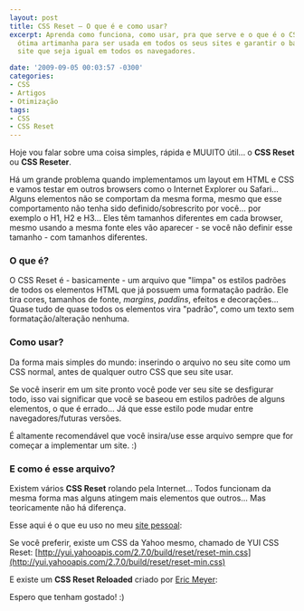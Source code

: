 ```yaml
---
layout: post
title: CSS Reset – O que é e como usar?
excerpt: Aprenda como funciona, como usar, pra que serve e o que é o CSS Reset, uma
  ótima artimanha para ser usada em todos os seus sites e garantir o básico para um
  site que seja igual em todos os navegadores.

date: '2009-09-05 00:03:57 -0300'
categories:
- CSS
- Artigos
- Otimização
tags:
- CSS
- CSS Reset
---
```

Hoje vou falar sobre uma coisa simples, rápida e MUUITO útil... o <strong>CSS Reset</strong> ou <strong>CSS Reseter</strong>.

Há um grande problema quando implementamos um layout em HTML e CSS e vamos testar em outros browsers como o Internet Explorer ou Safari... Alguns elementos não se comportam da mesma forma, mesmo que esse comportamento não tenha sido definido/sobrescrito por você... por exemplo o H1, H2 e H3... Eles têm tamanhos diferentes em cada browser, mesmo usando a mesma fonte eles vão aparecer - se você não definir esse tamanho - com tamanhos diferentes.

### O que é?
O CSS Reset é - basicamente - um arquivo que "limpa" os estilos padrões de todos os elementos HTML que já possuem uma formatação padrão. Ele tira cores, tamanhos de fonte, <em>margins</em>, <em>paddins</em>, efeitos e decorações... Quase tudo de quase todos os elementos vira "padrão", como um texto sem formatação/alteração nenhuma.

### Como usar?
Da forma mais simples do mundo: inserindo o arquivo no seu site como um CSS normal, antes de qualquer outro CSS que seu site usar.

Se você inserir em um site pronto você pode ver seu site se desfigurar todo, isso vai significar que você se baseou em estilos padrões de alguns elementos, o que é errado... Já que esse estilo pode mudar entre navegadores/futuras versões.

É altamente recomendável que você insira/use esse arquivo sempre que for começar a implementar um site. :)

### E como é esse arquivo?
Existem vários <strong>CSS Reset</strong> rolando pela Internet... Todos funcionam da mesma forma mas alguns atingem mais elementos que outros... Mas teoricamente não há diferença.

Esse aqui é o que eu uso no meu [site pessoal](http://thiagobelem.net/):


<div data-gist-id="22fbd29a86b3380189f2" data-gist-show-loading="false"></div>

Se você preferir, existe um CSS da Yahoo mesmo, chamado de YUI CSS Reset:
[http://yui.yahooapis.com/2.7.0/build/reset/reset-min.css](http://yui.yahooapis.com/2.7.0/build/reset/reset-min.css)


<div data-gist-id="fcef3c2d1f02dc8b380f" data-gist-show-loading="false"></div>

E existe um <strong>CSS Reset Reloaded</strong> criado por [Eric Meyer](http://meyerweb.com/eric/thoughts/2007/05/01/reset-reloaded/):

<div data-gist-id="2560c87d05fb3c96a538" data-gist-show-loading="false"></div>

Espero que tenham gostado! :)

